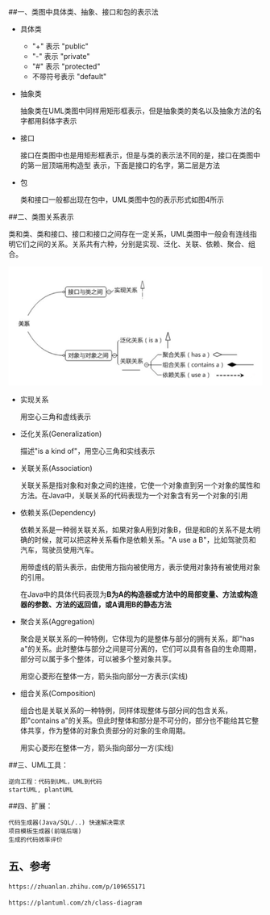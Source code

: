 ##一、类图中具体类、抽象、接口和包的表示法

- 具体类

  - "+" 表示 "public"
  - "-"  表示 "private"
  - "#" 表示 "protected"
  - 不带符号表示 "default"

- 抽象类

  抽象类在UML类图中同样用矩形框表示，但是抽象类的类名以及抽象方法的名字都用斜体字表示 

- 接口

  接口在类图中也是用矩形框表示，但是与类的表示法不同的是，接口在类图中的第一层顶端用构造型 <interface>表示，下面是接口的名字，第二层是方法 

- 包

  类和接口一般都出现在包中，UML类图中包的表示形式如图4所示 



##二、类图关系表示

类和类、类和接口、接口和接口之间存在一定关系，UML类图中一般会有连线指明它们之间的关系。关系共有六种，分别是实现、泛化、关联、依赖、聚合、组合。

![1655101233038](assets\1655101233038.png)

- 实现关系

  用空心三角和虚线表示

- 泛化关系(Generalization)

  描述"is a kind of"，用空心三角和实线表示

- 关联关系(Association)

  关联关系是指对象和对象之间的连接，它使一个对象直到另一个对象的属性和方法。在Java中，关联关系的代码表现为一个对象含有另一个对象的引用

- 依赖关系(Dependency)

  依赖关系是一种弱关联关系，如果对象A用到对象B，但是和B的关系不是太明确的时候，就可以把这种关系看作是依赖关系。"A use a B"，比如驾驶员和汽车，驾驶员使用汽车。

  用带虚线的箭头表示，由使用方指向被使用方，表示使用对象持有被使用对象的引用。

  在Java中的具体代码表现为**B为A的构造器或方法中的局部变量、方法或构造器的参数、方法的返回值，或A调用B的静态方法**

- 聚合关系(Aggregation)

  聚合是关联关系的一种特例，它体现为的是整体与部分的拥有关系，即"has a"的关系。此时整体与部分之间是可分离的，它们可以具有各自的生命周期，部分可以属于多个整体，可以被多个整对象共享。

  用空心菱形在整体一方，箭头指向部分一方表示(实线)

- 组合关系(Composition)

  组合也是关联关系的一种特例，同样体现整体与部分间的包含关系，即"contains a"的关系。但此时整体和部分是不可分的，部分也不能给其它整体共享，作为整体的对象负责部分的对象的生命周期。

  用实心菱形在整体一方，箭头指向部分一方(实线)

  

##三、UML工具：

```
逆向工程：代码到UML，UML到代码
startUML, plantUML
```



##四、扩展：

```
代码生成器(Java/SQL/..) 快速解决需求	
项目模板生成器(前端后端)
生成的代码效率评价
```

## 五、参考

```
https://zhuanlan.zhihu.com/p/109655171

https://plantuml.com/zh/class-diagram
```

